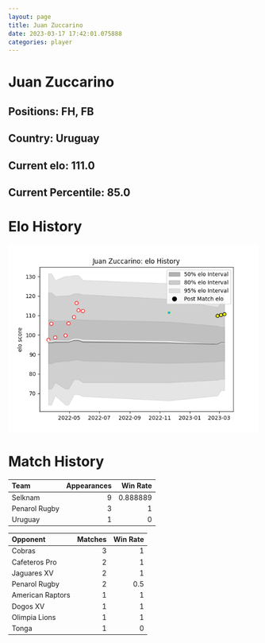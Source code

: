 ```yaml
---  
layout: page  
title: Juan Zuccarino  
date: 2023-03-17 17:42:01.075888  
categories: player  
---
```

# Juan Zuccarino

## Positions: FH, FB

## Country: Uruguay

## Current elo: 111.0

## Current Percentile: 85.0

# Elo History


![elo history](history_JuanZuccarino.png)
# Match History


| Team          |   Appearances |   Win Rate |
|:--------------|--------------:|-----------:|
| Selknam       |             9 |   0.888889 |
| Penarol Rugby |             3 |   1        |
| Uruguay       |             1 |   0        |

| Opponent         |   Matches |   Win Rate |
|:-----------------|----------:|-----------:|
| Cobras           |         3 |        1   |
| Cafeteros Pro    |         2 |        1   |
| Jaguares XV      |         2 |        1   |
| Penarol Rugby    |         2 |        0.5 |
| American Raptors |         1 |        1   |
| Dogos XV         |         1 |        1   |
| Olimpia Lions    |         1 |        1   |
| Tonga            |         1 |        0   |